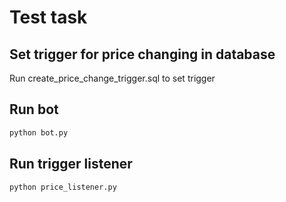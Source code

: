 # Test task

## Set trigger for price changing in database


Run create_price_change_trigger.sql to set trigger

## Run bot

```sh
python bot.py
```

## Run trigger listener

```sh
python price_listener.py
```
